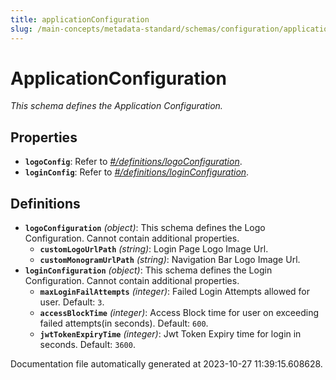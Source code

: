 ```yaml
---
title: applicationConfiguration
slug: /main-concepts/metadata-standard/schemas/configuration/applicationconfiguration
---
```


# ApplicationConfiguration

*This schema defines the Application Configuration.*

## Properties

- **`logoConfig`**: Refer to *[#/definitions/logoConfiguration](#definitions/logoConfiguration)*.
- **`loginConfig`**: Refer to *[#/definitions/loginConfiguration](#definitions/loginConfiguration)*.
## Definitions

- <a id="definitions/logoConfiguration"></a>**`logoConfiguration`** *(object)*: This schema defines the Logo Configuration. Cannot contain additional properties.
  - **`customLogoUrlPath`** *(string)*: Login Page Logo Image Url.
  - **`customMonogramUrlPath`** *(string)*: Navigation Bar Logo Image Url.
- <a id="definitions/loginConfiguration"></a>**`loginConfiguration`** *(object)*: This schema defines the Login Configuration. Cannot contain additional properties.
  - **`maxLoginFailAttempts`** *(integer)*: Failed Login Attempts allowed for user. Default: `3`.
  - **`accessBlockTime`** *(integer)*: Access Block time for user on exceeding failed attempts(in seconds). Default: `600`.
  - **`jwtTokenExpiryTime`** *(integer)*: Jwt Token Expiry time for login in seconds. Default: `3600`.


Documentation file automatically generated at 2023-10-27 11:39:15.608628.
